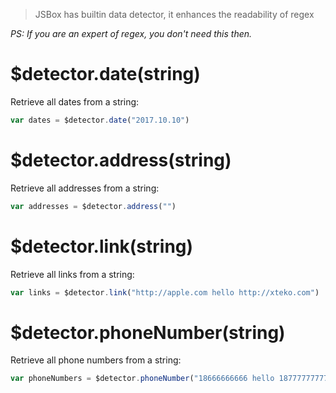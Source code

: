 > JSBox has builtin data detector, it enhances the readability of regex

*PS: If you are an expert of regex, you don't need this then.*

# $detector.date(string)

Retrieve all dates from a string:

```js
var dates = $detector.date("2017.10.10")
```

# $detector.address(string)

Retrieve all addresses from a string:

```js
var addresses = $detector.address("")
```

# $detector.link(string)

Retrieve all links from a string:

```js
var links = $detector.link("http://apple.com hello http://xteko.com")
```

# $detector.phoneNumber(string)

Retrieve all phone numbers from a string:

```js
var phoneNumbers = $detector.phoneNumber("18666666666 hello 18777777777")
```